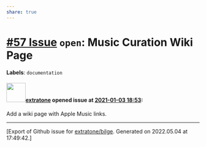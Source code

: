 ```yaml
---
share: true
---
```

# [\#57 Issue](https://github.com/extratone/bilge/issues/57) `open`: Music Curation Wiki Page
**Labels**: `documentation`


#### <img src="https://avatars.githubusercontent.com/u/43663476?u=5047287ff0b8c3ce7f7e5858d204c9b3e57d8e44&v=4" width="50">[extratone](https://github.com/extratone) opened issue at [2021-01-03 18:53](https://github.com/extratone/bilge/issues/57):

Add a wiki page with Apple Music links.




-------------------------------------------------------------------------------



[Export of Github issue for [extratone/bilge](https://github.com/extratone/bilge). Generated on 2022.05.04 at 17:49:42.]
